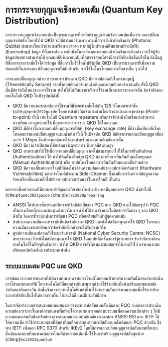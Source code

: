 # การกระจายกุญแจเชิงควอนตัม (Quantum Key Distribution)

การกระจายกุญแจเชิงควอนตัมเป็นกระบวนการที่อาศัยปรากฏการณ์เชิงควอนตัมเพื่อการ
แลกเปลี่ยนกุญแจรหัสลับ โดยทั่วไป QKD จะใช้ฮาร์ดแวร์เฉพาะทางเพื่อการส่งคิวบิตเชิงแสง (Photonic Qubits)
ผ่านทางใยแก้วนำแสงหรือทางอากาศ หากมีผู้ไม่ประสงค์ดีพยายามที่จะดักฟัง (Eavesdrop) ข้อมูล
ที่สื่อสารกัน การดักฟังนั้นจะส่งผลกระทบต่อคิวบิตเชิงแสงดังกล่าว ทำให้ผู้รับข้อมูลปลายทางสามารถใช้
คุณสมบัติเชิงควอนตัมเพื่อตรวจสอบได้ว่ามีการดักฟังเกิดขึ้นหรือไม่ ดังนั้นผู้ที่สื่อสารสามารถมั่นใจได้ว่าข้อมูล
ที่สื่อสารไม่รั่วไหลไปยังผู้อื่น QKD เป็นกระบวนการที่เพิ่มความปลอดภัยในการแลกเปลี่ยนกุญแจรหัสลับสำหรับ
การใช้ในโพรโทคอลการสื่อสารอื่น ๆ ต่อไป

การแลกเปลี่ยนกุญแจด้วยกระบวนการประเภท QKD มีความปลอดภัยในทางทฤษฎี (Theoretically Secure) จากทั้งคอมพิวเตอร์แบบดั้งเดิมและคอมพิวเตอร์ควอนตัม ทั้งนี้ QKD นั้นมีข้อจำกัดในแง่ของการใช้งาน ทำให้ใช้ได้กับบางกรณีการใช้งานที่เฉพาะเจาะจงเท่านั้น ข้อจำกัดของเทคโนโลยี QKD ในปัจจุบันมีดังนี้

- QKD มีความเหมาะสมกับการใช้งานที่มีระยะทางสั้นไม่เกิน 125 กิโลเมตรเท่านั้น {cite:p}`qedc2022guide` โดยการส่งคิวบิตเชิงแสงผ่านใยแก้วนำแสงแบบจุดต่อจุด (Point-to-point) ทั้งนี้ เทคโนโลยี Quantum repeaters หรือการจัดส่งคิวบิตเชิงแสงผ่านทางดาวเทียม อาจถูกนำมาใช้เพื่อขยายระยะทางของ QKD ได้ในอนาคต
- QKD มีอัตราในการแลกเปลี่ยนกุญแจรหัสลับ (Key exchange rate) ที่ต่ำ เมื่อเทียบกับโพรโทคอลการแลกเปลี่ยนกุญแจแบบดั้งเดิม ทั้งนี้ ในปัจจุบัน QKD มีอัตราการแลกเปลี่ยนกุญแจที่มากกว่า 1 Mbps ซึ่งเพียงพอต่อการใช้งานสำหรับบางแอปพลิเคชันเท่านั้น
- QKD มีความจำเป็นต้องใช้ฮาร์ดแวร์เฉพาะทาง ซึ่งอาจมีต้นทุนสูง
- QKD สามารถนำไปใช้เพื่อการแลกเปลี่ยนกุญแจ แต่ไม่สามารถนำไปใช้ในการยืนยันตัวตน (Authentication) ได้ ทำให้ติดตั้งเครือข่าย QKD ต้องอาศัยการยืนยันตัวตนโดยบุคคล (Manual Authentication) หรือ อาศัยโพรโทคอลการยืนยันตัวตนแบบอื่นร่วมด้วย
- QKD มีความเสี่ยงต่อการโจมตีที่ช่องโหว่ด้านความปลอดภัยของอุปกรณ์ฮาร์ดแวร์ (Hardware Vulnerabilities) และการโจมตีประเภท Side-Channel ซึ่งอาศัยการวิเคราะห์ข้อมูลความร้อนหรือคลื่นแม่เหล็กไฟฟ้าจากอุปกรณ์ฮาร์ดแวร์ในการโจมตี เป็นต้น 

นอกจากนี้หน่วยงานที่มีบทบาทสำคัญและเกี่ยวข้องในต่างประเทศมีมุมมองต่อ QKD ดังต่อไปนี้ {cite:p}`qedc2022guide` {cite:p}`ncsc2020preparing` 
- ANSSI ได้ทำการศึกษาและวิเคราะห์ข้อดีข้อเสียของ PQC และ QKD และได้ข้อสรุปว่า PQC เป็นทางเลือกที่ง่ายและต้นทุนต่ำกว่าในการนำไปใช้งานจริงและไม่ติดข้อจำกัดต่าง ๆ ของ QKD ดังนั้น จึงควรที่จะมุ่งเน้นการพัฒนา PQC เพื่อเตรียมตัวเข้าสู่ยุคควอนตัม
- สำนักงานความมั่นคงแห่งชาติเห็นข้อจำกัดของ QKD และยังไม่สนับสนุนการใช้ QKD ในระบบความมั่นคงของชาติจนกว่าข้อจำกัดดังกล่าวจะได้รับการแก้ไข
- ศูนย์ความมั่นคงปลอดภัยไซเบอร์แห่งชาติ (National Cyber Security Centre: NCSC) สหราชอาณาจักรยังไม่สนับสนุนการใช้ QKD ในแอปพลิเคชันของรัฐและทหาร ข้อจำกัดทางด้านเทคโนโลยีในปัจจุบันดังกล่าว ทำให้ QKD อาจยังไม่เหมาะสมต่อการใช้งานทั่วไป อาจเหมาะสมเพียงแอปพลิเคชันบางประเภทเท่านั้น

## ระบบแบบผสม PQC และ QKD

การพัฒนาระบบสารสนเทศให้มีความทนทานจากการโจมตีโดยคอมพิวเตอร์ควอนตัมนั้นสามารถดำเนินการได้หลากหลายวิธี โดยเทคโนโลยีที่แตกต่างกันสามารถนำมาใช้ร่วมกันเพื่อส่งเสริมและชดเชยข้อจำกัดของกันและกัน ดังนั้นจึงควรนำเทคโนโลยีเหล่านี้มาใช้งานร่วมกันอย่างเหมาะสมเพื่อให้การย้ายระบบรหัสลับเป็นไปได้อย่างราบรื่น ใช้งานได้ดี และมีประสิทธิภาพ

ในการจัดทำระบบสารสนเทศแบบผสมระหว่างระบบรหัสลับแบบดั้งเดิมและ PQC องค์กรควรประเมินความต้องการภายในองค์กรตนเองเพื่อที่จะได้วางแผนการออกแบบระบบเพื่อลดความเสี่ยงต่าง ๆ ให้มีความเหมาะสมกับสินทรัพย์ทางสารสนเทศและแอปพลิเคชันขององค์กร ANSSI BSI และ IETF ได้ให้ความเห็นว่าวิธีการแบบผสมที่คุ้มค่าที่สุดคือการผสมระบบรหัสลับแบบดั้งเดิมและ PQC ด้วยกัน ซึ่งทาง IETF เพิ่งออก RFC 9370 สำหรับ IKEv2 โดยใช้การแลกเปลี่ยนกุญแจรหัสลับผสมทั้งแบบดั้งเดิมและแบบที่ทนทานต่อการโจมตีด้วยควอนตัมเพื่อใช้ในการสร้างกุญแจรหัสลับสุดท้าย {cite:p}`bsi2023quantum`